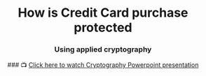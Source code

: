 <div align="center">
<h1>How is Credit Card purchase protected</h1>
<h3>Using applied cryptography</h3>
### 📺 <a href="https://www.youtube.com/watch?v=BfMZw8FDJvk&ab_channel=Preeya">Click here to watch Cryptography Powerpoint presentation</a>
</div>
